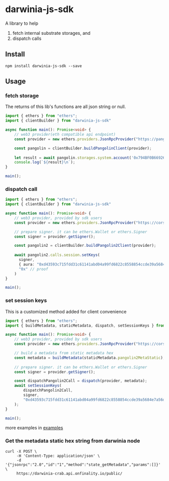 # darwinia-js-sdk

A library to help 
1. fetch internal substrate storages, and
2. dispatch calls

## Install
```shell
npm install darwinia-js-sdk --save
```

## Usage

### fetch storage

The returns of this lib's functions are all json string or null.


```typescript
import { ethers } from "ethers";
import { clientBuilder } from "darwinia-js-sdk"

async function main(): Promise<void> {
    // web3 provider(eth compatible api endpoint)
    const provider = new ethers.providers.JsonRpcProvider("https://pangolin-rpc.darwinia.network");

    const pangolin = clientBuilder.buildPangolinClient(provider);
  
    let result = await pangolin.storages.system.account('0x794BF0B66926D84CB735283D849f454A2A8d9a44');
    console.log(`${result}\n`);
}

main();
```
### dispatch call

```typescript
import { ethers } from "ethers";
import { clientBuilder } from "darwinia-js-sdk"

async function main(): Promise<void> {
    // web3 provider, provided by sdk users
    const provider = new ethers.providers.JsonRpcProvider("https://cors.kahub.in/http://g1.dev.darwinia.network:10000");

    // prepare signer. it can be ethers.Wallet or ethers.Signer
    const signer = provider.getSigner();

    const pangolin2 = clientBuilder.buildPangolin2Client(provider);
  
    await pangolin2.calls.session.setKeys(
      signer,
      { aura: "0xd43593c715fdd31c61141abd04a99fd6822c8558854ccde39a5684e7a56da27d" }, // keys
      "0x" // proof
    )
}

main();

```

### set session keys

This is a customized method added for client convenience

```typescript
import { ethers } from "ethers";
import { buildMetadata, staticMetadata, dispatch, setSessionKeys } from "darwinia-js-sdk"

async function main(): Promise<void> {
    // web3 provider, provided by sdk users
    const provider = new ethers.providers.JsonRpcProvider("https://cors.kahub.in/http://g1.dev.darwinia.network:10000");

    // build a metadata from static metadata hex
    const metadata = buildMetadata(staticMetadata.pangolin2MetaStatic);
  
    // prepare signer. it can be ethers.Wallet or ethers.Signer
    const signer = provider.getSigner();

    const dispatchPangolin2Call = dispatch(provider, metadata);
    await setSessionKeys(
        dispatchPangolin2Call,
        signer,
        "0xd43593c715fdd31c61141abd04a99fd6822c8558854ccde39a5684e7a56da27d"
    );
}

main();
```

more examples in [examples](./examples)

### Get the metadata static hex string from darwinia node
```shell
curl -X POST \
     -H 'Content-Type: application/json' \
     -d '{"jsonrpc":"2.0","id":"1","method":"state_getMetadata","params":[]}' \
     https://darwinia-crab.api.onfinality.io/public/
```

